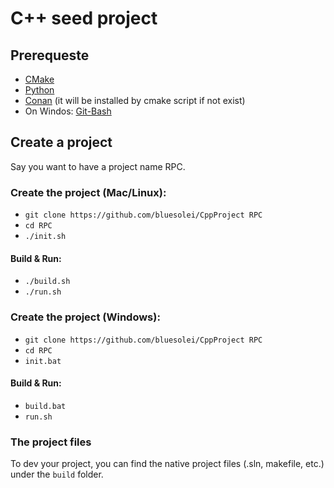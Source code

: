 # C++ seed project

## Prerequeste
+ [CMake](https://cmake.org/download/)
+ [Python](https://www.python.org/downloads/) 
+ [Conan](https://conan.io/downloads.html) (it will be installed by cmake script if not exist)
+ On Windos: [Git-Bash](https://git-scm.com/download)

## Create a project
Say you want to have a project name RPC.
### Create the project (Mac/Linux):

+ `git clone https://github.com/bluesolei/CppProject RPC`
+ `cd RPC`
+ `./init.sh`

#### Build & Run:

+ `./build.sh`
+ `./run.sh`

### Create the project (Windows):

+ `git clone https://github.com/bluesolei/CppProject RPC`
+ `cd RPC`
+ `init.bat`

#### Build & Run:

+ `build.bat`
+ `run.sh`

### The project files
To dev your project, you can find the native project files (.sln, makefile, etc.) under the `build` folder.
